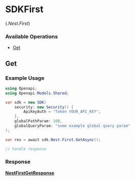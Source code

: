 # SDKFirst
(*.Nest.First*)

### Available Operations

* [Get](#get)

## Get

### Example Usage

```csharp
using Openapi;
using Openapi.Models.Shared;

var sdk = new SDK(
    security: new Security() {
        ApiKeyAuth = "Token YOUR_API_KEY",
    },
    globalPathParam: 100,
    globalQueryParam: "some example global query param"
);

var res = await sdk.Nest.First.GetAsync();

// handle response
```


### Response

**[NestFirstGetResponse](../../models/operations/NestFirstGetResponse.md)**

